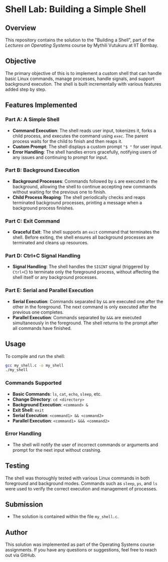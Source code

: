 # Shell Lab: Building a Simple Shell

## Overview

This repository contains the solution to the "Building a Shell", part of the *Lectures on Operating Systems* course by Mythili Vutukuru at IIT Bombay.

## Objective

The primary objective of this is to implement a custom shell that can handle basic Linux commands, manage processes, handle signals, and support background execution. The shell is built incrementally with various features added step by step.

## Features Implemented

### Part A: A Simple Shell
- **Command Execution**: The shell reads user input, tokenizes it, forks a child process, and executes the command using `exec`. The parent process waits for the child to finish and then reaps it.
- **Custom Prompt**: The shell displays a custom prompt `"$ "` for user input.
- **Error Handling**: The shell handles errors gracefully, notifying users of any issues and continuing to prompt for input.

### Part B: Background Execution
- **Background Processes**: Commands followed by `&` are executed in the background, allowing the shell to continue accepting new commands without waiting for the previous one to finish.
- **Child Process Reaping**: The shell periodically checks and reaps terminated background processes, printing a message when a background process finishes.

### Part C: Exit Command
- **Graceful Exit**: The shell supports an `exit` command that terminates the shell. Before exiting, the shell ensures all background processes are terminated and cleans up resources.

### Part D: Ctrl+C Signal Handling
- **Signal Handling**: The shell handles the `SIGINT` signal (triggered by `Ctrl+C`) to terminate only the foreground process, without affecting the shell itself or any background processes.

### Part E: Serial and Parallel Execution
- **Serial Execution**: Commands separated by `&&` are executed one after the other in the foreground. The next command is only executed after the previous one completes.
- **Parallel Execution**: Commands separated by `&&&` are executed simultaneously in the foreground. The shell returns to the prompt after all commands have finished.

## Usage

To compile and run the shell:

```bash
gcc my_shell.c -o my_shell
./my_shell
```

### Commands Supported
- **Basic Commands**: `ls`, `cat`, `echo`, `sleep`, etc.
- **Change Directory**: `cd <directory>`
- **Background Execution**: `<command> &`
- **Exit Shell**: `exit`
- **Serial Execution**: `<command1> && <command2>`
- **Parallel Execution**: `<command1> &&& <command2>`

### Error Handling
- The shell will notify the user of incorrect commands or arguments and prompt for the next input without crashing.

## Testing

The shell was thoroughly tested with various Linux commands in both foreground and background modes. Commands such as `sleep`, `ps`, and `ls` were used to verify the correct execution and management of processes.

## Submission

- The solution is contained within the file `my_shell.c`.

## Author

This solution was implemented as part of the Operating Systems course assignments. If you have any questions or suggestions, feel free to reach out via GitHub.

